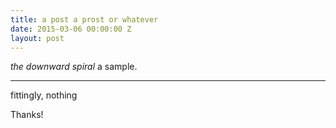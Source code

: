 ```yaml
---
title: a post a prost or whatever
date: 2015-03-06 00:00:00 Z
layout: post
---
```


*the downward spiral* a sample.

-----

fittingly, nothing

Thanks!
